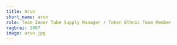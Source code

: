 ```yaml
---
title: Arun
short_name: arun
role: Team Inner Tube Supply Manager / Token Ethnic Team Member
ragbrai: 2007
image: arun.jpg
---
```

